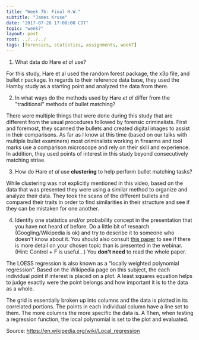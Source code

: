 ```yaml
---
title: "Week 7b: Final H.W."
subtitle: "James Kruse"
date: "2017-07-28 17:00:00 CDT"
topic: "week7"
layout: post
root: ../../../
tags: [forensics, statistics, assignments, week7]
---
```

 


1)	What data do Hare *et al* use? 

   For this study, Hare et al used the random forest package, the x3p file, and bullet r package. In regards to their reference data base, they used the Hamby study as a starting point and analyzed the data from there.

2)	In what ways do the methods used by Hare *et al* differ from the "traditional" methods of bullet matching? 

   There were multiple things that were done during this study that are different from the usual procedures followed by forensic criminalists. First and foremost, they scanned the bullets and created digital images to assist in their comparisons. As far as I know at this time (based on our talks with multiple bullet examiners) most criminalists working in firearms and tool marks use a comparison microscope and rely on their skill and experience. In addition, they used points of interest in this study beyond consecutively matching striae. 

3)	How do Hare *et al* use **clustering** to help perform bullet matching tasks? 

   While clustering was not explicitly mentioned in this video, based on the data that was presented they were using a similar method to organize and analyze their data. They took the scans of the different bullets and compared their traits in order to find similarities in their structure and see if they can be mistaken for one another. 

4)	Identify one statistics and/or probability concept in the presentation that you have not heard of before. Do a little bit of research (Googling/Wikipedia is ok) and try to describe it to someone who doesn't know about it. You should also consult [this paper](bulletmatchingpaper.pdf) to see if there is more detail on your chosen topic than is presented in the webinar. (Hint: Control + F is useful...) You **don't need** to read the whole paper.

   The LOESS regression is also known as a “locally weighted polynomial regression”. Based on the Wikipedia page on this subject, the each individual point if interest is placed on a plot. A least squares equation helps to judge exactly were the point belongs and how important it is to the data as a whole.
   
   The grid is essentially broken up into columns and the data is plotted in its correlated portions. The points in each individual column have a line set to them. The more columns the more specific the data is.  A Then, when testing a regression function, the local polynomial is set to the plot and evaluated. 

Source: https://en.wikipedia.org/wiki/Local_regression


